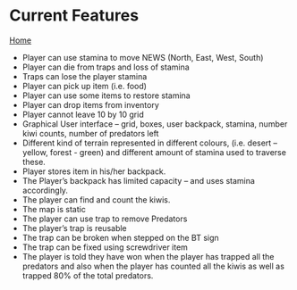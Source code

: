 # Current Features
[Home](./README.md)
- Player can use stamina to move NEWS (North, East, West, South) 
- Player can die from traps and loss of stamina 
- Traps can lose the player stamina 
- Player can pick up item (i.e. food) 
- Player can use some items to restore stamina 
- Player can drop items from inventory 
- Player cannot leave 10 by 10 grid 
- Graphical User interface – grid, boxes, user backpack, stamina, number kiwi counts, number of predators left 
- Different kind of terrain represented in different colours, (i.e. desert – yellow, forest - green) and different amount of stamina used to traverse these. 
- Player stores item in his/her backpack. 
- The Player’s backpack has limited capacity – and uses stamina accordingly. 
- The player can find and count the kiwis. 
- The map is static 
- The player can use trap to remove Predators 
- The player’s trap is reusable 
- The trap can be broken when stepped on the BT sign 
- The trap can be fixed using screwdriver item 
- The player is told they have won when the player has trapped all the predators and also when the player has counted all the kiwis as well as trapped 80% of the total predators. 
